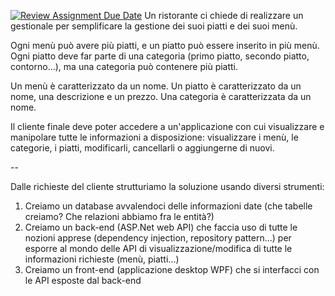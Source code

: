 [![Review Assignment Due Date](https://classroom.github.com/assets/deadline-readme-button-22041afd0340ce965d47ae6ef1cefeee28c7c493a6346c4f15d667ab976d596c.svg)](https://classroom.github.com/a/f0zg3uYt)
Un ristorante ci chiede di realizzare un gestionale per semplificare la gestione dei suoi piatti e dei suoi menù.

Ogni menù può avere più piatti, e un piatto può essere inserito in più menù. Ogni piatto deve far parte di una categoria (primo piatto, secondo piatto, contorno...), ma una categoria può contenere più piatti.

Un menù è caratterizzato da un nome.
Un piatto è caratterizzato da un nome, una descrizione e un prezzo.
Una categoria è caratterizzata da un nome.

Il cliente finale deve poter accedere a un'applicazione con cui visualizzare e manipolare tutte le informazioni a disposizione: visualizzare i menù, le categorie, i piatti, modificarli, cancellarli o aggiungerne di nuovi.

--

Dalle richieste del cliente strutturiamo la soluzione usando diversi strumenti:

1) Creiamo un database avvalendoci delle informazioni date (che tabelle creiamo? Che relazioni abbiamo fra le entità?)
2) Creiamo un back-end (ASP.Net web API) che faccia uso di tutte le nozioni apprese (dependency injection, repository pattern...) per esporre al mondo delle API di visualizzazione/modifica di tutte le informazioni richieste (menù, piatti...)
3) Creiamo un front-end (applicazione desktop WPF) che si interfacci con le API esposte dal back-end